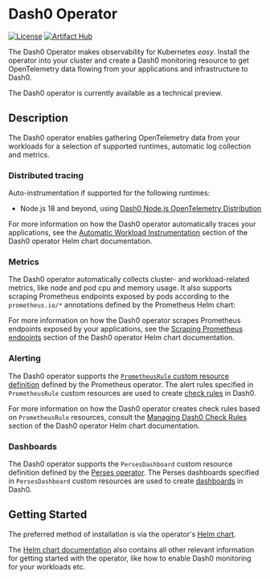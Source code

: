 # Dash0 Operator

[![License](https://img.shields.io/badge/License-Apache%202.0-blue.svg)](https://opensource.org/licenses/Apache-2.0)
[![Artifact Hub](https://img.shields.io/endpoint?url=https://artifacthub.io/badge/repository/dash0-operator)](https://artifacthub.io/packages/search?repo=dash0-operator)

The Dash0 Operator makes observability for Kubernetes _easy_.
Install the operator into your cluster and create a Dash0 monitoring resource to get OpenTelemetry data flowing from your applications and
infrastructure to Dash0.

The Dash0 operator is currently available as a technical preview.

## Description

The Dash0 operator enables gathering OpenTelemetry data from your workloads for a selection of supported
runtimes, automatic log collection and metrics.

### Distributed tracing

Auto-instrumentation if supported for the following runtimes:

* Node.js 18 and beyond, using [Dash0 Node.js OpenTelemetry Distribution](https://github.com/dash0hq/opentelemetry-js-distribution)

For more information on how the Dash0 operator automatically traces your applications, see the [Automatic Workload Instrumentation](https://artifacthub.io/packages/helm/dash0-operator/dash0-operator#automatic-workload-instrumentation) section of the Dash0 operator Helm chart documentation.

### Metrics

The Dash0 operator automatically collects cluster- and workload-related metrics, like node and pod cpu and memory usage.
It also supports scraping Prometheus endpoints exposed by pods according to the `prometheus.io/*` annotations defined by the Prometheus Helm chart:

For more information on how the Dash0 operator scrapes Prometheus endpoints exposed by your applications, see the [Scraping Prometheus endpoints](https://artifacthub.io/packages/helm/dash0-operator/dash0-operator#scraping-prometheus-endpoints) section of the Dash0 operator Helm chart documentation.

### Alerting

The Dash0 operator supports the [`PrometheusRule` custom resource definition](https://github.com/prometheus-operator/prometheus-operator/blob/main/Documentation/api.md#monitoring.coreos.com/v1.PrometheusRule) defined by the Prometheus operator.
The alert rules specified in `PrometheusRule` custom resources are used to create [check rules](https://www.dash0.com/documentation/dash0/alerting/check-rules) in Dash0.

For more information on how the Dash0 operator creates check rules based on `PrometheusRule` resources, consult the [Managing Dash0 Check Rules](https://artifacthub.io/packages/helm/dash0-operator/dash0-operator#managing-dash0-check-rules) section of the Dash0 operator Helm chart documentation.

### Dashboards

The Dash0 operator supports the `PersesDashboard` custom resource definition defined by the [Perses operator](https://github.com/perses/perses-operator).
The Perses dashboards specified in `PersesDashboard` custom resources are used to create [dashboards](https://www.dash0.com/documentation/dash0/dashboards) in Dash0.

## Getting Started

The preferred method of installation is via the operator's
[Helm chart](https://github.com/dash0hq/dash0-operator/blob/main/helm-chart/dash0-operator/README.md).

The [Helm chart documentation](https://github.com/dash0hq/dash0-operator/blob/main/helm-chart/dash0-operator/README.md)
also contains all other relevant information for getting started with the operator, like how to enable Dash0 monitoring
for your workloads etc.
